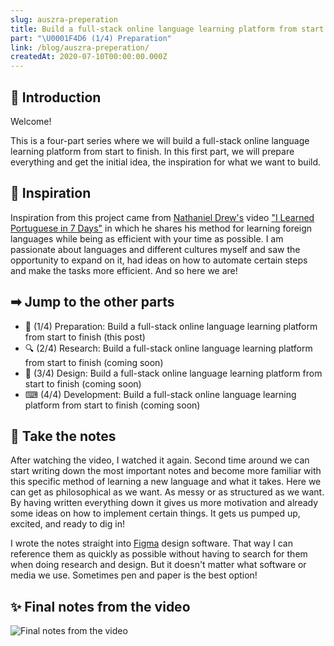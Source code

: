 ```yaml
---
slug: auszra-preperation
title: Build a full-stack online language learning platform from start to finish
part: "\U0001F4D6 (1/4) Preparation"
link: /blog/auszra-preperation/
createdAt: 2020-07-10T00:00:00.000Z
---
```

## 👋 Introduction

Welcome!

This is a four-part series where we will build a full-stack online language learning platform from start to finish. In this first part, we will prepare everything and get the initial idea, the inspiration for what we want to build.

## 💭 Inspiration

Inspiration from this project came from [Nathaniel Drew's](https://www.youtube.com/nathanieldrewofficial) video ["I Learned Portuguese in 7 Days"](https://www.youtube.com/watch?v=lhcvejeAB0E) in which he shares his method for learning foreign languages while being as efficient with your time as possible. I am passionate about languages and different cultures myself and saw the opportunity to expand on it, had ideas on how to automate certain steps and make the tasks more efficient. And so here we are!

## ➡ Jump to the other parts

* <span class="current-post">📖 (1/4) Preparation: Build a full-stack online language learning platform from start to finish (this post)</span>
* <span class="coming-soon-post">🔍 (2/4) Research: Build a full-stack online language learning platform from start to finish (coming soon)</span>
* <span class="coming-soon-post">🎨 (3/4) Design: Build a full-stack online language learning platform from start to finish (coming soon)</span>
* <span class="coming-soon-post">⌨ (4/4) Development: Build a full-stack online language learning platform from start to finish (coming soon)</span>

## 📝 Take the notes

After watching the video, I watched it again. Second time around we can start writing down the most important notes and become more familiar with this specific method of learning a new language and what it takes. Here we can get as philosophical as we want. As messy or as structured as we want. By having written everything down it gives us more motivation and already some ideas on how to implement certain things. It gets us pumped up, excited, and ready to dig in!

I wrote the notes straight into [Figma](https://www.figma.com) design software. That way I can reference them as quickly as possible without having to search for them when doing research and design. But it doesn't matter what software or media we use. Sometimes pen and paper is the best option!

## ✨ Final notes from the video

<div class="large">

![Final notes from the video](/uploads/auszra-final-notes-from-the-video.png)

</div>
